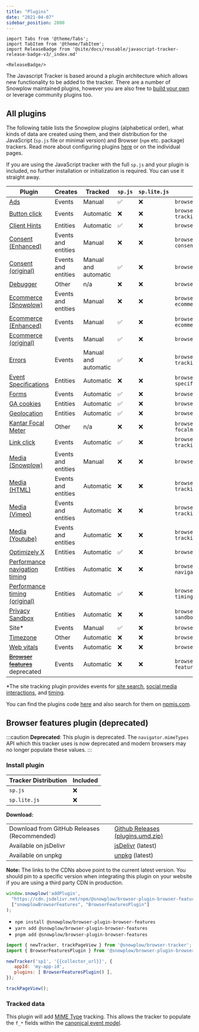 ```yaml
---
title: "Plugins"
date: "2021-04-07"
sidebar_position: 2800
---
```


```mdx-code-block
import Tabs from '@theme/Tabs';
import TabItem from '@theme/TabItem';
import ReleaseBadge from '@site/docs/reusable/javascript-tracker-release-badge-v3/_index.md'

<ReleaseBadge/>
```

The Javascript Tracker is based around a plugin architecture which allows new functionality to be added to the tracker. There are a number of Snowplow maintained plugins, however you are also free to [build your own](/docs/collecting-data/collecting-from-own-applications/javascript-trackers/web-tracker/plugins/creating-your-own-plugins/index.md) or leverage community plugins too.

## All plugins

The following table lists the Snowplow plugins (alphabetical order), what kinds of data are created using them, and their distribution for the JavaScript (`sp.js` file or minimal version) and Browser (`npm` etc. package) trackers. Read more about configuring plugins [here](/docs/collecting-data/collecting-from-own-applications/javascript-trackers/web-tracker/plugins/configuring-tracker-plugins/index.md) or on the individual pages.

If you are using the JavaScript tracker with the full `sp.js` and your plugin is included, no further installation or initialization is required. You can use it straight away.

| Plugin                                                                                                                                                      | Creates             | Tracked              | `sp.js` | `sp.lite.js` | Package name                                   |
|-------------------------------------------------------------------------------------------------------------------------------------------------------------|---------------------|----------------------|---------|--------------|------------------------------------------------|
| [Ads](/docs/collecting-data/collecting-from-own-applications/javascript-trackers/web-tracker/tracking-events/ads/index.md)                                  | Events              | Manual               | ✅       | ❌            | `browser-plugin-ad-tracking`                   |
| [Button click](/docs/collecting-data/collecting-from-own-applications/javascript-trackers/web-tracker/tracking-events/button-click/index.md)                | Events              | Automatic            | ❌       | ❌            | `browser-plugin-button-click-tracking`         |
| [Client Hints](/docs/collecting-data/collecting-from-own-applications/javascript-trackers/web-tracker/tracking-events/client-hints/index.md)                | Entities            | Automatic            | ✅       | ❌            | `browser-plugin-client-hints`                  |
| [Consent (Enhanced)](/docs/collecting-data/collecting-from-own-applications/javascript-trackers/web-tracker/tracking-events/consent-gdpr/index.md)          | Events and entities | Manual               | ❌       | ❌            | `browser-plugin-enhanced-consent`              |
| [Consent (original)](/docs/collecting-data/collecting-from-own-applications/javascript-trackers/web-tracker/previous-versions/web-trackers-v3/tracking-events/consent-gdpr/original/index.md) | Events and entities | Manual and automatic | ✅       | ❌            | `browser-plugin-consent`                       |
| [Debugger](/docs/collecting-data/collecting-from-own-applications/javascript-trackers/web-tracker/testing-debugging/index.md)                               | Other               | n/a                  | ❌       | ❌            | `browser-plugin-debugger`                      |
| [Ecommerce (Snowplow)](/docs/collecting-data/collecting-from-own-applications/javascript-trackers/web-tracker/tracking-events/ecommerce/index.md)           | Events and entities | Manual               | ❌       | ❌            | `browser-plugin-snowplow-ecommerce`            |
| [Ecommerce (Enhanced)](/docs/collecting-data/collecting-from-own-applications/javascript-trackers/web-tracker/tracking-events/ecommerce/enhanced/index.md)  | Events              | Manual               | ✅       | ❌            | `browser-plugin-enhanced-ecommerce`            |
| [Ecommerce (original)](/docs/collecting-data/collecting-from-own-applications/javascript-trackers/web-tracker/tracking-events/ecommerce/original/index.md)  | Events              | Manual               | ✅       | ❌            | `browser-plugin-ecommerce`                     |
| [Errors](/docs/collecting-data/collecting-from-own-applications/javascript-trackers/web-tracker/tracking-events/errors/index.md)                            | Events              | Manual and automatic | ✅       | ❌            | `browser-plugin-error-tracking`                |
| [Event Specifications](/docs/collecting-data/collecting-from-own-applications/javascript-trackers/web-tracker/tracking-events/event-specifications/index.md)                            | Entities              | Automatic | ❌       | ❌            | `browser-plugin-event-specifications`                |
| [Forms](/docs/collecting-data/collecting-from-own-applications/javascript-trackers/web-tracker/tracking-events/form-tracking/index.md)                      | Events              | Automatic            | ✅       | ❌            | `browser-plugin-form-tracking`                 |
| [GA cookies](/docs/collecting-data/collecting-from-own-applications/javascript-trackers/web-tracker/tracking-events/ga-cookies/index.md)                    | Entities            | Automatic            | ✅       | ❌            | `browser-plugin-ga-cookies`                    |
| [Geolocation](/docs/collecting-data/collecting-from-own-applications/javascript-trackers/web-tracker/tracking-events/timezone-geolocation/index.md)         | Entities            | Automatic            | ✅       | ❌            | `browser-plugin-geolocation`                   |
| [Kantar Focal Meter](/docs/collecting-data/collecting-from-own-applications/javascript-trackers/web-tracker/tracking-events/focalmeter/index.md)            | Other               | n/a                  | ❌       | ❌            | `browser-plugin-focalmeter@focalmeter_plugin`  |
| [Link click](/docs/collecting-data/collecting-from-own-applications/javascript-trackers/web-tracker/tracking-events/link-click/index.md)                    | Events              | Automatic            | ✅       | ❌            | `browser-plugin-link-click-tracking`           |
| [Media (Snowplow)](/docs/collecting-data/collecting-from-own-applications/javascript-trackers/web-tracker/tracking-events/media/index.md)                   | Events and entities | Manual               | ❌       | ❌            | `browser-plugin-media`                         |
| [Media (HTML)](/docs/collecting-data/collecting-from-own-applications/javascript-trackers/web-tracker/tracking-events/media/html5/index.md)                 | Events and entities | Automatic            | ❌       | ❌            | `browser-plugin-media-tracking`                |
| [Media (Vimeo)](/docs/collecting-data/collecting-from-own-applications/javascript-trackers/web-tracker/tracking-events/media/vimeo/index.md)                | Events and entities | Automatic            | ❌       | ❌            | `browser-plugin-vimeo-tracking`                |
| [Media (Youtube)](/docs/collecting-data/collecting-from-own-applications/javascript-trackers/web-tracker/tracking-events/media/youtube/index.md)            | Events and entities | Automatic            | ❌       | ❌            | `browser-plugin-youtube-tracking`              |
| [Optimizely X](/docs/collecting-data/collecting-from-own-applications/javascript-trackers/web-tracker/tracking-events/optimizely/index.md)                  | Entities            | Automatic            | ✅       | ❌            | `browser-plugin-optimizely-x`                  |
| [Performance navigation timing](/docs/collecting-data/collecting-from-own-applications/javascript-trackers/web-tracker/tracking-events/timings/index.md)    | Entities            | Automatic            | ❌       | ❌            | `browser-plugin-performance-navigation-timing` |
| [Performance timing (original)](/docs/collecting-data/collecting-from-own-applications/javascript-trackers/web-tracker/tracking-events/timings/index.md)    | Entities            | Automatic            | ✅       | ❌            | `browser-plugin-performance-timing`            |
| [Privacy Sandbox](/docs/collecting-data/collecting-from-own-applications/javascript-trackers/web-tracker/tracking-events/privacy-sandbox/index.md)          | Entities            | Automatic            | ❌       | ❌            | `browser-plugin-privacy-sandbox`               |
| Site*                                                                                                                                                       | Events              | Manual               | ✅       | ❌            | `browser-plugin-site-tracking`                 |
| [Timezone](/docs/collecting-data/collecting-from-own-applications/javascript-trackers/web-tracker/tracking-events/timezone-geolocation/index.md)            | Other               | Automatic            | ❌       | ❌            | `browser-plugin-timezone`                      |
| [Web vitals](/docs/collecting-data/collecting-from-own-applications/javascript-trackers/web-tracker/tracking-events/web-vitals/index.md)                    | Events              | Automatic            | ❌       | ❌            | `browser-plugin-web-vitals`                    |
| ~~[Browser features](#browser-features)~~ deprecated                                                                                                        | Events              | Automatic            | ❌       | ❌            | `browser-plugin-browser-features`              |

*The site tracking plugin provides events for [site search](/docs/collecting-data/collecting-from-own-applications/javascript-trackers/web-tracker/tracking-events/site-search/index.md), [social media interactions](/docs/collecting-data/collecting-from-own-applications/javascript-trackers/web-tracker/tracking-events/social-media/index.md), and [timing](/docs/collecting-data/collecting-from-own-applications/javascript-trackers/web-tracker/tracking-events/timings/generic/index.md).

You can find the plugins code [here](https://github.com/snowplow/snowplow-javascript-tracker/tree/master/plugins) and also search for them on [npmjs.com](https://www.npmjs.com/).

## Browser features plugin (deprecated)

:::caution
**Deprecated**: This plugin is deprecated. The `navigator.mimeTypes` API which this tracker uses is now deprecated and modern browsers may no longer populate these values.
:::

### Install plugin

<Tabs groupId="platform" queryString>
  <TabItem value="js" label="JavaScript (tag)" default>

| Tracker Distribution | Included |
|----------------------|----------|
| `sp.js`              | ❌        |
| `sp.lite.js`         | ❌        |

**Download:**

<table class="has-fixed-layout"><tbody><tr><td>Download from GitHub Releases (Recommended)</td><td><a href="https://github.com/snowplow/snowplow-javascript-tracker/releases" target="_blank" rel="noreferrer noopener">Github Releases (plugins.umd.zip)</a></td></tr><tr><td>Available on jsDelivr</td><td><a href="https://cdn.jsdelivr.net/npm/@snowplow/browser-plugin-browser-features@latest/dist/index.umd.min.js" target="_blank" rel="noreferrer noopener">jsDelivr</a> (latest)</td></tr><tr><td>Available on unpkg</td><td><a href="https://unpkg.com/@snowplow/browser-plugin-browser-features@latest/dist/index.umd.min.js" target="_blank" rel="noreferrer noopener">unpkg</a> (latest)</td></tr></tbody></table>

**Note:** The links to the CDNs above point to the current latest version. You should pin to a specific version when integrating this plugin on your website if you are using a third party CDN in production.

```javascript
window.snowplow('addPlugin', 
  "https://cdn.jsdelivr.net/npm/@snowplow/browser-plugin-browser-features@latest/dist/index.umd.min.js",
  ["snowplowBrowserFeatures", "BrowserFeaturesPlugin"]
);
```

  </TabItem>
  <TabItem value="browser" label="Browser (npm)">

   * `npm install @snowplow/browser-plugin-browser-features`
   * `yarn add @snowplow/browser-plugin-browser-features`
   * `pnpm add @snowplow/browser-plugin-browser-features`

```javascript
import { newTracker, trackPageView } from '@snowplow/browser-tracker';
import { BrowserFeaturesPlugin } from '@snowplow/browser-plugin-browser-features';

newTracker('sp1', '{{collector_url}}', { 
   appId: 'my-app-id', 
   plugins: [ BrowserFeaturesPlugin() ],
});

trackPageView();
```

  </TabItem>
</Tabs>

### Tracked data

This plugin will add [MIME Type](https://developer.mozilla.org/en-US/docs/Web/API/NavigatorPlugins/mimeTypes) tracking. This allows the tracker to populate the `f_*` fields within the [canonical event model](/docs/understanding-your-pipeline/canonical-event/index.md).
